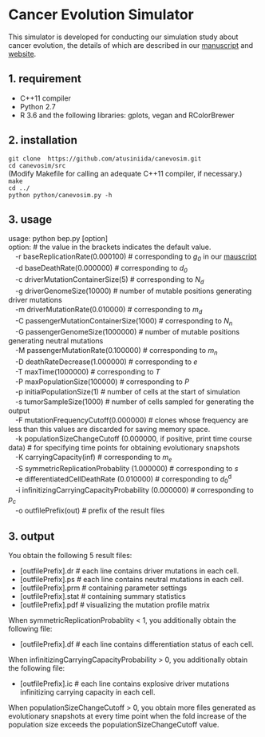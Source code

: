 # Cancer Evolution Simulator
This simulator is developed for conducting our simulation study about cancer evolution, the details of which are described in our [manuscript](https://www.biorxiv.org/content/10.1101/762997v1) and [website](https://www.hgc.jp/~aniida/canevosim/index.html).

##  1. requirement
- C++11 compiler
- Python 2.7
- R 3.6 and the following libraries: gplots, vegan and RColorBrewer

##  2. installation

`git clone  https://github.com/atusiniida/canevosim.git`\
`cd canevosim/src`\
(Modify Makefile for calling an adequate  C++11 compiler, if necessary.)\
`make` \
`cd ../`\
`python python/canevosim.py -h`

##  3. usage

usage: python bep.py [option]\
option:  # the value in the brackets indicates the default value.\
　-r baseReplicationRate(0.000100)  # corresponding to <em>g</em><sub><em>0</em></sub> in our [mauscript](https://www.biorxiv.org/content/10.1101/762997v1)\
　-d baseDeathRate(0.000000)  # corresponding to <em>d</em><sub><em>0</em></sub> \
　-c driverMutationContainerSize(5)  # corresponding to <em>N</em><sub><em>d</em></sub> \
　-g driverGenomeSize(10000)  # number of mutable positions generating driver mutations\
　-m driverMutationRate(0.010000)  # corresponding to <em>m</em><sub><em>d</em></sub>\
　-C passengerMutationContainerSize(1000)  # corresponding to <em>N</em><sub><em>n</em></sub> \
　-G passengerGenomeSize(1000000)  # number of mutable positions generating neutral mutations\
　-M passengerMutationRate(0.100000)  # corresponding to <em>m</em><sub><em>n</em></sub>\
　-D deathRateDecrease(1.000000)  # corresponding to <em>e</em>\
　-T maxTime(1000000)  # corresponding to <em>T</em>\
　-P maxPopulationSize(100000)  # corresponding to <em>P</em>\
　-p initialPopulationSize(1)  # number of cells at the start of simulation\
　-s tumorSampleSize(1000)  # number of cells sampled for generating the output\
　-F mutationFrequencyCutoff(0.000000)  # clones whose frequency are less than this values are discarded for saving memory space.\
　-k populationSizeChangeCutoff (0.000000, if positive, print time course data)  # for specifying time points for obtaining evolutionary snapshots\
　-K carryingCapacity(inf)  # corresponding to <em>m</em><sub><em>e</em></sub>\
　-S symmetricReplicationProbablity (1.000000)  # corresponding to <em>s</em>\
　-e differentiatedCellDeathRate (0.010000)  # corresponding to <em>d</em><sub>0</sub><sup>d</sup>\
　-i infinitizingCarryingCapacityProbability (0.000000)  # corresponding to <em>p</em><sub><em>c</em></sub>\
　-o outfilePrefix(out)  # prefix of the result files

##  3. output
You obtain the following 5 result files:
- [outfilePrefix].dr # each line contains driver mutations in each cell.
- [outfilePrefix].ps #  each line contains  neutral  mutations in each cell.
- [outfilePrefix].prm  # containing  parameter settings
- [outfilePrefix].stat # containing summary statistics
- [outfilePrefix].pdf # visualizing the mutation profile matrix

When symmetricReplicationProbablity  < 1, you additionally obtain the following file:
-  [outfilePrefix].df  # each line contains  differentiation status of each cell.

When infinitizingCarryingCapacityProbability  > 0, you additionally obtain the following file:
-  [outfilePrefix].ic  # each line contains  explosive driver mutations infinitizing carrying capacity in each cell.

When  populationSizeChangeCutoff  > 0, you obtain  more files generated as evolutionary snapshots at every time point when the fold increase of the population size exceeds the populationSizeChangeCutoff value.
